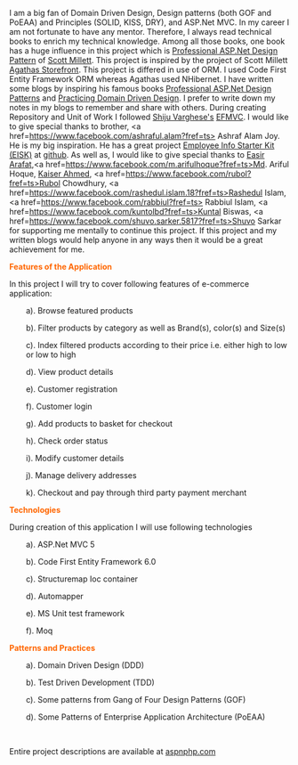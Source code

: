 I am a big fan of Domain Driven Design, Design patterns (both GOF and PoEAA) and Principles (SOLID, KISS, DRY), and ASP.Net MVC. In my career I am not fortunate to have any mentor. Therefore, I always read technical books to enrich my technical knowledge. Among all those books, one book has a huge influence in this project which is <a href=http://www.amazon.com/Professional-ASP-NET-Design-Patterns-Millett/dp/0470292784> Professional ASP.Net Design Pattern</a> of <a href=https://uk.linkedin.com/in/scottmillett> Scott Millett</a>. This project is inspired by the project of Scott Millett <a href=https://github.com/elbandit/Asp-Net-Design-Patterns>Agathas Storefront</a>. This project is differed in use of ORM. I used Code First Entity Framework ORM whereas Agathas used NHibernet. I have written some blogs by inspiring his famous books <a href=http://www.amazon.com/Professional-ASP-NET-Design-Patterns-Millett/dp/0470292784>Professional ASP.Net Design Patterns</a> and <a href=http://www.amazon.com/Patterns-Principles-Practices-Domain-Driven-Design/dp/1118714709>  Practicing Domain Driven Design</a>. I prefer to write down my notes in my blogs to remember and share with others. During creating Repository and Unit of Work I followed <a href=http://weblogs.asp.net/shijuvarghese/developing-web-apps-using-asp-net-mvc-3-razor-and-ef-code-first-part-1> Shiju Varghese's</a> <a href=https://github.com/shijuvar/EFMVC.Azure> EFMVC</a>. I would like to give special thanks to brother, <a href=https://www.facebook.com/ashraful.alam?fref=ts> Ashraf Alam Joy</a>. He is my big inspiration. He has a great project <a href="https://code.msdn.microsoft.com/Employee-Info-Starter-Kit-2d386ba7">Employee Info Starter Kit (EISK)</a> at <a href=https://github.com/joycsc/eisk>github</a>. As well as, I would like to give special thanks to <a href="https://www.facebook.com/easir1?fref=ts"> Easir Arafat</a>,<a href=https://www.facebook.com/m.arifulhoque?fref=ts>Md. Ariful Hoque</a>, <a href="https://www.facebook.com/mdkaiserahmed?fref=ts">Kaiser Ahmed</a>, <a href=https://www.facebook.com/rubol?fref=ts>Rubol Chowdhury</a>, <a href=https://www.facebook.com/rashedul.islam.18?fref=ts>Rashedul Islam</a>,<a href=https://www.facebook.com/rabbiul?fref=ts> Rabbiul Islam</a>, <a href=https://www.facebook.com/kuntolbd?fref=ts>Kuntal Biswas</a>, <a href=https://www.facebook.com/shuvo.sarker.5817?fref=ts>Shuvo Sarkar</a> for supporting me mentally to continue this project. If this project and my written blogs would help anyone in any ways then it would be a great achievement for me.

<span style="color: #ff6600;"><strong>Features of the Application</strong></span>

In this project I will try to cover following features of e-commerce application:
<p style="padding-left: 30px;">a). Browse featured products</p>
<p style="padding-left: 30px;">b). Filter products by category as well as Brand(s), color(s) and Size(s)</p>
<p style="padding-left: 30px;">c). Index filtered products according to their price i.e. either high to low or low to high</p>
<p style="padding-left: 30px;">d). View product details</p>
<p style="padding-left: 30px;">e). Customer registration</p>
<p style="padding-left: 30px;">f). Customer login</p>
<p style="padding-left: 30px;">g). Add products to basket for checkout</p>
<p style="padding-left: 30px;">h). Check order status</p>
<p style="padding-left: 30px;">i). Modify customer details</p>
<p style="padding-left: 30px;">j). Manage delivery addresses</p>
<p style="padding-left: 30px;">k). Checkout and pay through third party payment merchant</p>
<span style="color: #ff6600;"><strong>Technologies</strong></span>

During creation of this application I will use following technologies
<p style="padding-left: 30px;">a). ASP.Net MVC 5</p>
<p style="padding-left: 30px;">b). Code First Entity Framework 6.0</p>
<p style="padding-left: 30px;">c). Structuremap Ioc container</p>
<p style="padding-left: 30px;">d). Automapper</p>
<p style="padding-left: 30px;">e). MS Unit test framework</p>
<p style="padding-left: 30px;">f). Moq</p>
<span style="color: #ff6600;"><strong>Patterns and Practices</strong></span>
<p style="padding-left: 30px;">a). Domain Driven Design (DDD)</p>
<p style="padding-left: 30px;">b). Test Driven Development (TDD)</p>
<p style="padding-left: 30px;">c). Some patterns from Gang of Four Design Patterns (GOF)</p>
<p style="padding-left: 30px;">d). Some Patterns of Enterprise Application Architecture (PoEAA)</p>
&nbsp;


Entire project descriptions are available at <a href=http://www.aspnphp.com/category/asp-net-mvc/shopping-cart-application-in-asp-net-mvc/>aspnphp.com</a>
